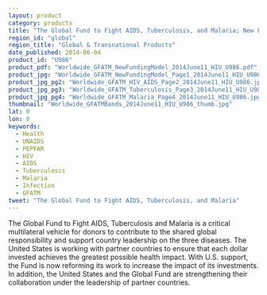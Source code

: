 ```yaml
---
layout: product
category: products
title: "The Global Fund to Fight AIDS, Tuberculosis, and Malaria; New Funding Model: Preliminary Proposal for Band Compostion"
region_id: "global"
region_title: "Global & Transnational Products"
date_published: 2014-06-04
product_id: "U986"
product_pdf: "Worldwide_GFATM_NewFundingModel_2014June11_HIU_U986.pdf"
product_jpg: "Worldwide_GFATM_NewFundingModel_Page1_2014June11_HIU_U986.jpg"
product_jpg_pg2: "Worldwide_GFATM_HIV_AIDS_Page2_2014June11_HIU_U986.jpg"
product_jpg_pg3: "Worldwide_GFATM_Tuberculosis_Page3_2014June11_HIU_U986.jpg"
product_jpg_pg4: "Worldwide_GFATM_Malaria_Page4_2014June11_HIU_U986.jpg"
thumbnail: "Worldwide_GFATMBands_2014June11_HIU_U986_thumb.jpg"
lat: 0
lon: 0
keywords:
  - Health
  - UNAIDS
  - PEPFAR
  - HIV
  - AIDS
  - Tuberculosis
  - Malaria
  - Infection
  - GFATM
tweet: "The Global Fund to Fight AIDS, Tuberculosis, and Malaria"
---
```

The Global Fund to Fight AIDS, Tuberculosis and Malaria is a critical multilateral vehicle for donors to contribute to the shared global responsibility and support country leadership on the three diseases. The United States is working with partner countries to ensure that each dollar invested achieves the greatest possible health impact. With U.S. support, the Fund is now reforming its work to increase the impact of its investments. In addition, the United States and the Global Fund are strengthening their collaboration under the leadership of partner countries. 
